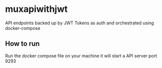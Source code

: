 # muxapiwithjwt

API endpoints backed up by JWT Tokens as auth and orchestrated using docker-compose

## How to run

Run the docker compose file on your machine it will start a API server port 9293
